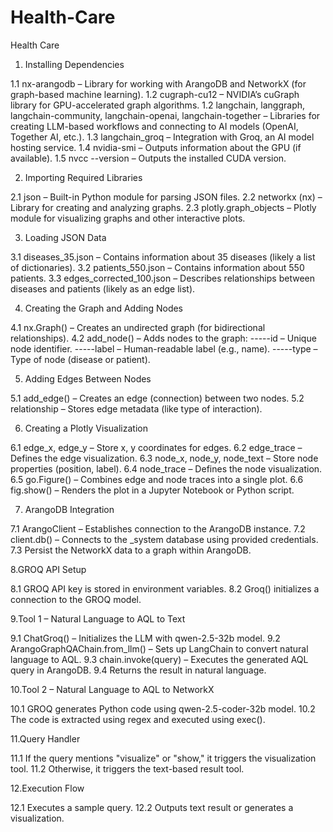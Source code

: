 # Health-Care
Health Care


1. Installing Dependencies

1.1 nx-arangodb – Library for working with ArangoDB and NetworkX (for graph-based machine learning).
1.2 cugraph-cu12 – NVIDIA’s cuGraph library for GPU-accelerated graph algorithms.
1.2 langchain, langgraph, langchain-community, langchain-openai, langchain-together – Libraries for creating LLM-based workflows and connecting to AI models (OpenAI, Together AI, etc.).
1.3 langchain_groq – Integration with Groq, an AI model hosting service.
1.4 nvidia-smi – Outputs information about the GPU (if available).
1.5 nvcc --version – Outputs the installed CUDA version.

2. Importing Required Libraries

2.1 json – Built-in Python module for parsing JSON files.
2.2 networkx (nx) – Library for creating and analyzing graphs.
2.3 plotly.graph_objects – Plotly module for visualizing graphs and other interactive plots.

3. Loading JSON Data

3.1 diseases_35.json – Contains information about 35 diseases (likely a list of dictionaries).
3.2 patients_550.json – Contains information about 550 patients.
3.3 edges_corrected_100.json – Describes relationships between diseases and patients (likely as an edge list).

4. Creating the Graph and Adding Nodes

4.1 nx.Graph() – Creates an undirected graph (for bidirectional relationships).
4.2 add_node() – Adds nodes to the graph:
-----id – Unique node identifier.
-----label – Human-readable label (e.g., name).
-----type – Type of node (disease or patient).

5. Adding Edges Between Nodes

5.1 add_edge() – Creates an edge (connection) between two nodes.
5.2 relationship – Stores edge metadata (like type of interaction).

6. Creating a Plotly Visualization

6.1 edge_x, edge_y – Store x, y coordinates for edges.
6.2 edge_trace – Defines the edge visualization.
6.3 node_x, node_y, node_text – Store node properties (position, label).
6.4 node_trace – Defines the node visualization.
6.5 go.Figure() – Combines edge and node traces into a single plot.
6.6 fig.show() – Renders the plot in a Jupyter Notebook or Python script.

7. ArangoDB Integration

7.1 ArangoClient – Establishes connection to the ArangoDB instance.
7.2 client.db() – Connects to the _system database using provided credentials.
7.3 Persist the NetworkX data to a graph within ArangoDB.

8.GROQ API Setup

8.1 GROQ API key is stored in environment variables.
8.2 Groq() initializes a connection to the GROQ model.

9.Tool 1 – Natural Language to AQL to Text

9.1 ChatGroq() – Initializes the LLM with qwen-2.5-32b model.
9.2 ArangoGraphQAChain.from_llm() – Sets up LangChain to convert natural language to AQL.
9.3 chain.invoke(query) – Executes the generated AQL query in ArangoDB.
9.4 Returns the result in natural language.

10.Tool 2 – Natural Language to AQL to NetworkX

10.1 GROQ generates Python code using qwen-2.5-coder-32b model.
10.2 The code is extracted using regex and executed using exec().

11.Query Handler

11.1 If the query mentions "visualize" or "show," it triggers the visualization tool.
11.2 Otherwise, it triggers the text-based result tool.

12.Execution Flow

12.1  Executes a sample query.
12.2 Outputs text result or generates a visualization.


